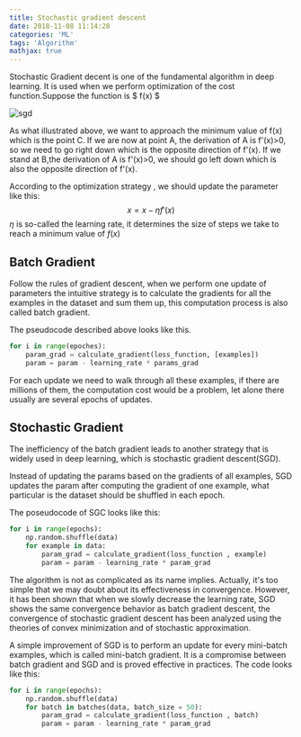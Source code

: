 ```yaml
---
title: Stochastic gradient descent 
date: 2018-11-08 11:14:28
categories: 'ML'
tags: 'Algorithm'
mathjax: true
---
```


Stochastic Gradient decent is one of the fundamental algorithm in deep learning. It is used when we perform optimization of the cost function.Suppose the function is  $ f(x) $  

![sgd](https://user-images.githubusercontent.com/1400357/91705911-8b5c3b80-eb75-11ea-9e79-b9146e0d1a02.png)

As what illustrated above, we want to approach the minimum value of f(x) which is the point C. If we are now at point A, the derivation of A is f'(x)>0, so we need to go right down which is the opposite direction of f'(x). If we stand at B,the derivation of A is f'(x)>0, we should go left down which is also the opposite direction of f'(x).  

According to the optimization strategy , we should update the parameter like this:
$$
x = x - \eta f'(x)
$$
$\eta$ is so-called the learning rate, it determines the size of steps we take to reach a minimum value of $f(x)$

## Batch Gradient

Follow the rules of gradient descent, when we perform one update of parameters the intuitive strategy is to calculate the gradients for all the examples in the dataset and sum them up, this computation process is also called batch gradient. 

The pseudocode described above looks like this.

```python
for i in range(epoches):
    param_grad = calculate_gradient(loss_function, [examples]) 
    param = param - learning_rate * params_grad
```

 For each update we need to walk through all these examples,  if there are millions of them,  the computation cost would be a problem, let alone there usually are several epochs of updates.

## Stochastic Gradient

The inefficiency of the batch gradient leads to another strategy that is widely used in deep learning, which is stochastic gradient descent(SGD).

Instead of updating the params based on the gradients of all examples, SGD  updates the param after computing the gradient of one example,  what particular is the dataset should be shuffled in each epoch.  

The poseudocode of SGC looks like this:

```Python
for i in range(epochs): 
    np.random.shuffle(data) 
    for example in data:
        param_grad = calculate_gradient(loss_function , example) 
        param = param - learning_rate * param_grad
```

The algorithm is not as complicated as its name implies. Actually, it's too simple that we may doubt about its effectiveness in convergence. However, it has been shown that when we slowly decrease the learning rate, SGD shows the same convergence behavior as batch gradient descent, the convergence of stochastic gradient descent has been analyzed using the theories of convex minimization and of stochastic approximation. 

A simple improvement of SGD is to perform an update for every mini-batch examples, which is called mini-batch gradient. It is a compromise between batch gradient and SGD and is proved effective in practices. The code looks like this:

```Python
for i in range(epochs): 
    np.random.shuffle(data) 
    for batch in batches(data, batch_size = 50):
        param_grad = calculate_gradient(loss_function , batch) 
        param = param - learning_rate * param_grad
```

